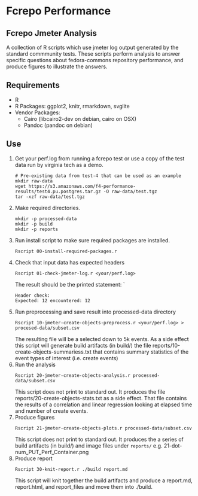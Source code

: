 # Fcrepo Performance

## Fcrepo Jmeter Analysis
A collection of R scripts which use jmeter log output generated by the standard commmunity tests.
These scripts perform analysis to answer specific questions about fedora-commons repository performance, and produce figures to illustrate the answers.

## Requirements
* R
* R Packages: ggplot2, knitr, rmarkdown, svglite
* Vendor Packages: 
  * Cairo (libcairo2-dev on debian, cairo on OSX)
  * Pandoc (pandoc on debian)

## Use

1. Get your perf.log from running a fcrepo test or use a copy of the test data run by virginia tech as a demo.
    ```
    # Pre-existing data from test-4 that can be used as an example
    mkdir raw-data
    wget https://s3.amazonaws.com/f4-performance-results/test4.pu.postgres.tar.gz -O raw-data/test.tgz
    tar -xzf raw-data/test.tgz
    ```
1. Make required directories.
    ```
    mkdir -p processed-data
    mkdir -p build
    mkdir -p reports
    ```
1. Run install script to make sure required packages are installed.
    ```
    Rscript 00-install-required-packages.r
    ```
1. Check that input data has expected headers
    ```
    Rscript 01-check-jmeter-log.r <your/perf.log>
    ```
    The result should be the printed statement: `
    ```
    Header check:
    Expected: 12 encountered: 12
    ```
1. Run preprocessing and save result into processed-data directory
    ```
    Rscript 10-jmeter-create-objects-preprocess.r <your/perf.log> > procesed-data/subset.csv
    ```
   The resulting file will be a selected down to 5k events.  As a side effect this script will generate build artifacts (in build/) the file reports/10-create-objects-summariess.txt that contains summary statistics of the event types of interest (i.e. create events)
1. Run the analysis 
    ```
    Rscript 20-jmeter-create-objects-analysis.r processed-data/subset.csv
    ```
   This script does not print to standard out.  It produces the file reports/20-create-objects-stats.txt as a side effect.  That file contains the results of a correlation and linear regression looking at elapsed time and number of create events.
1. Produce figures
    ```
    Rscript 21-jmeter-create-objects-plots.r processed-data/subset.csv
    ```
    This script does not print to standard out.  It produces the a series of build artifacts (in build/) and image files under `reports/` e.g. 21-dot-num_PUT_Perf_Container.png
1. Produce report
    ```
    Rscript 30-knit-report.r ./build report.md
    ```
    This script will knit together the build artifacts and produce a report.md, report.html, and report_files and move them into ./build.
